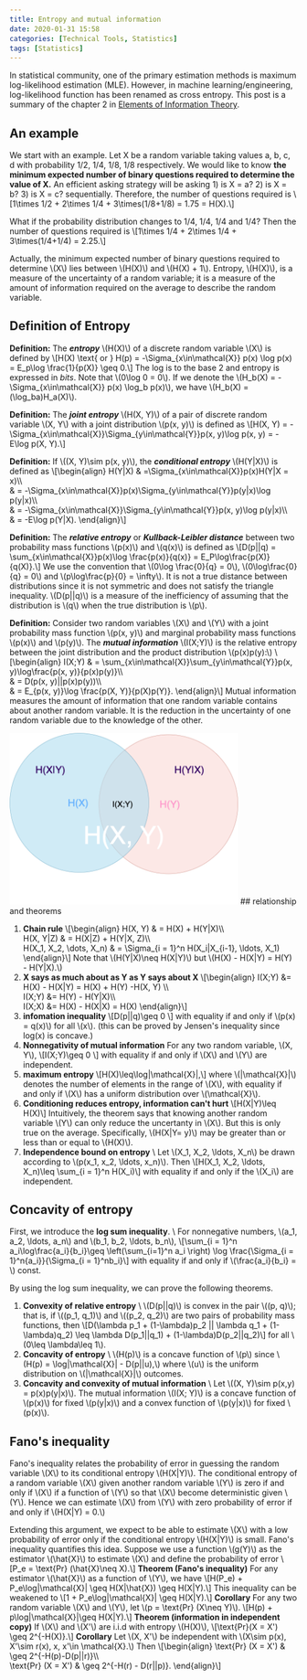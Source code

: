 ```yaml
---
title: Entropy and mutual information
date: 2020-01-31 15:58
categories: [Technical Tools, Statistics]
tags: [Statistics]
---
```


In statistical community, one of the primary estimation methods is maximum log-likelihood estimation (MLE). However, in machine learning/engineering, log-likelihood function has been renamed as cross entropy. This post is a summary of the chapter 2 in [Elements of Information Theory](https://ebookcentral.proquest.com/lib/ucsb-ebooks/detail.action?docID=266952#goto_toc).

## An example

We start with an example. Let X be a random variable taking values a, b, c, d with probability 1/2, 1/4, 1/8, 1/8 respectively. We would like to know **the minimum expected number of binary questions required to determine the value of X.** An efficient asking strategy will be asking 1) is X = a? 2) is X = b? 3) is X = c? sequentially. Therefore, the number of questions required is
\\[1\times 1/2 + 2\times 1/4 + 3\times(1/8+1/8) = 1.75 = H(X).\\]

What if the probability distribution changes to 1/4, 1/4, 1/4 and 1/4? Then the number of questions required is
\\[1\times 1/4 + 2\times 1/4 + 3\times(1/4+1/4) = 2.25.\\]

Actually, the minimum expected number of binary questions required to determine \\(X\\) lies between \\(H(X)\\) and \\(H(X) + 1\\). Entropy, \\(H(X)\\), is a measure of the uncertainty of a random variable; it is a measure of the amount of information required on the average to describe the random variable.

## Definition of Entropy

**Definition:** The ***entropy*** \\(H(X)\\)  of a discrete random variable \\(X\\) is defined by 
\\[H(X) \text{ or } H(p) = -\Sigma_{x\in\mathcal{X}} p(x) \log p(x) = E_p\log \frac{1}{p(X)} \geq 0.\\]
The log is to the base 2 and entropy is expressed in *bits*. Note that \\(0\log 0 = 0\\). If we denote the \\(H_b(X) = -\Sigma_{x\in\mathcal{X}} p(x) \log_b p(x)\\), we have \\(H_b(X) = (\log_ba)H_a(X)\\).

**Definition:** The ***joint entropy*** \\(H(X, Y)\\) of a pair of discrete random variable \\(X, Y\\) with a joint distribution \\(p(x, y)\\) is defined as
\\[H(X, Y) = -\Sigma_{x\in\mathcal{X}}\Sigma_{y\in\mathcal{Y}}p(x, y)\log p(x, y) = -E\log p(X, Y).\\]

**Definition:** If \\((X, Y)\sim p(x, y)\\), the ***conditional entropy*** \\(H(Y|X)\\) is defined as 
\\[\begin{align}
H(Y|X) & =\Sigma_{x\in\mathcal{X}}p(x)H(Y|X = x)\\\\\
& = -\Sigma_{x\in\mathcal{X}}p(x)\Sigma_{y\in\mathcal{Y}}p(y|x)\log p(y|x)\\\\\
& = -\Sigma_{x\in\mathcal{X}}\Sigma_{y\in\mathcal{Y}}p(x, y)\log p(y|x)\\\\\
& = -E\log p(Y|X).
\end{align}\\]

**Definition:** The ***relative entropy*** or ***Kullback-Leibler distance*** between two probability mass functions \\(p(x)\\) and \\(q(x)\\) is defined as 
\\[D(p||q) = \sum_{x\in\mathcal{X}}p(x)\log \frac{p(x)}{q(x)} = E_P\log\frac{p(X)}{q(X)}.\\]
We use the convention that \\(0\log \frac{0}{q} = 0\\), \\(0\log\frac{0}{q} = 0\\) and \\(p\log\frac{p}{0} = \infty\\). It is not a true distance between distributions since it is not symmetric and does not satisfy the triangle inequality.
\\(D(p||q)\\) is a measure of the inefficiency of assuming that the distribution is \\(q\\) when the true distribution is \\(p\\).

**Definition:** Consider two random variables \\(X\\) and \\(Y\\) with a joint probability mass function \\(p(x, y)\\) and marginal probability mass functions \\(p(x)\\) and \\(p(y)\\). The ***mutual information*** \\(I(X;Y)\\) is the relative entropy between the joint distribution and the product distribution \\(p(x)p(y):\\)
\\[\begin{align}
I(X;Y) & = \sum_{x\in\mathcal{X}}\sum_{y\in\mathcal{Y}}p(x, y)\log\frac{p(x, y)}{p(x)p(y)}\\\\\
& = D(p(x, y)||p(x)p(y))\\\\\
& = E_{p(x, y)}\log \frac{p(X, Y)}{p(X)p(Y)}.
\end{align}\\]
Mutual information measures the amount of information that one random variable contains about another random variable. It is the reduction in the uncertainty of one random variable due to the knowledge of the other.

<img src="/assets/img/sample/entropy_20200131.png" alt="fdr" width="400" class="center"/>
## relationship and theorems

1. **Chain rule**
\\[\begin{align}
H(X, Y) & = H(X) + H(Y|X)\\\\\
H(X, Y|Z) & = H(X|Z) + H(Y|X, Z)\\\\\
H(X_1, X_2, \dots, X_n) & = \Sigma_{i = 1}^n H(X_i|X_{i-1}, \ldots, X_1)
\end{align}\\]
Note that \\(H(Y|X)\neq H(X|Y)\\) but \\(H(X) - H(X|Y) = H(Y) - H(Y|X).\\)
2. **X says as much about as Y as Y says about X**
\\[\begin{align}
I(X;Y) &= H(X) - H(X|Y) = H(X) + H(Y) -H(X, Y) \\\\\
I(X;Y) &= H(Y) - H(Y|X)\\\\\
I(X;X) &= H(X) - H(X|X) = H(X)
\end{align}\\]
3. **infomation inequality**
\\[D(p||q)\geq 0 \\]
with equality if and only if \\(p(x) = q(x)\\) for all \\(x\\). (this can be proved by Jensen's inequality since log(x) is concave.) 
4. **Nonnegativity of mutual information**
For any two random variable, \\(X, Y\\),
\\[I(X;Y)\geq 0 \\]
with equality if and only if \\(X\\) and \\(Y\\) are independent.
5. **maximum entropy**
\\[H(X)\leq\log|\mathcal{X}|,\\]
where \\(|\mathcal{X}|\\) denotes the number of elements in the range of \\(X\\), with equality if and only if \\(X\\) has a uniform distribution over \\(\mathcal{X}\\).
6. **Conditioning reduces entropy, information can't hurt**
\\[H(X|Y)\leq H(X)\\]
Intuitively, the theorem says that knowing another random variable \\(Y\\) can only reduce the uncertanty in \\(X\\). But this is only true on the average. Specifically, \\(H(X|Y= y)\\) may be greater than or less than or equal to \\(H(X)\\).
7. **Independence bound on entropy** \\
Let \\(X_1, X_2, \ldots, X_n\\) be drawn according to \\(p(x_1, x_2, \ldots, x_n)\\). Then 
\\[H(X_1, X_2, \ldots, X_n)\leq \sum_{i = 1}^n H(X_i)\\]
with equality if and only if the \\(X_i\\) are independent.

## Concavity of entropy
First, we introduce the **log sum inequality**. \\
For nonnegative numbers, \\(a_1, a_2, \ldots, a_n\\) and \\(b_1, b_2, \ldots, b_n\\),
\\[\sum_{i = 1}^n a_i\log\frac{a_i}{b_i}\geq \left(\sum_{i=1}^n a_i \right) \log \frac{\Sigma_{i = 1}^n{a_i}}{\Sigma_{i = 1}^nb_i}\\]
with equality if and only if \\(\frac{a_i}{b_i} = \\) const.

By using the log sum inequality, we can prove the following theorems.
1. **Convexity of relative entropy** \\
\\(D(p||q)\\) is convex in the pair \\((p, q)\\); that is, if \\((p_1, q_1)\\) and \\((p_2, q_2)\\) are two pairs of probability mass functions, then
\\[D(\lambda p_1 + (1-\lambda)p_2 || \lambda q_1 + (1-\lambda)q_2) \leq \lambda D(p_1||q_1) + (1-\lambda)D(p_2||q_2)\\]
for all \\(0\leq \lambda\leq 1\\).
2. **Concavity of entropy** \\
\\(H(p)\\) is a concave function of \\(p\\) since \\(H(p) = \log|\mathcal{X}| - D(p||u),\\) where \\(u\\) is the uniform distribution on \\(|\mathcal{X}|\\) outcomes.
3. **Concavity and convexity of mutual information** \\
Let \\((X, Y)\sim p(x,y) = p(x)p(y|x)\\). The mutual information \\(I(X; Y)\\) is a concave function of \\(p(x)\\) for fixed \\(p(y|x)\\) and a convex function of \\(p(y|x)\\) for fixed \\(p(x)\\).

## Fano's inequality
Fano's inequality relates the probability of error in guessing the random variable \\(X\\) to its conditional entropy \\(H(X|Y)\\). The conditional entropy of a random variable \\(X\\)  given another random variable \\(Y\\) is zero if and only if \\(X\\) if a function of \\(Y\\) so that \\(X\\) become deterministic given \\(Y\\). Hence we can estimate \\(X\\) from \\(Y\\) with zero probability of error if and only if \\(H(X|Y) = 0.\\)

Extending this argument, we expect to be able to estimate \\(X\\) with a low probability of error only if the conditional entropy \\(H(X|Y)\\) is small. Fano's inequality quantifies this idea. Suppose we use a function \\(g(Y)\\) as the estimator \\(\hat{X}\\) to estimate \\(X\\) and define the probability of error 
\\[P_e = \text{Pr} (\hat{X}\neq X).\\]
**Theorem (Fano's inequality)**
For any estimator \\(\hat{X}\\) as a function of \\(Y\\), we have
\\[H(P_e) + P_e\log|\mathcal{X}| \geq H(X|\hat{X}) \geq H(X|Y).\\]
This inequality can be weakened to 
\\[1 + P_e\log|\mathcal{X}| \geq H(X|Y).\\]
**Corollary**
For any two random variable \\(X\\) and \\(Y\\), let \\(p = \text{Pr} (X\neq Y)\\).
\\[H(p) + p\log|\mathcal{X}|\geq H(X|Y).\\]
**Theorem (information in independent copy)**
If \\(X\\) and \\(X'\\) are i.i.d with entropy \\(H(X)\\),
\\[\text{Pr}(X = X') \geq 2^{-H(X)}.\\]
**Corollary** Let \\(X, X'\\) be independent with \\(X\sim p(x), X'\sim r(x), x, x'\in \mathcal{X}.\\) Then
\\[\begin{align}
\text{Pr} (X = X') & \geq 2^{-H(p)-D(p||r)}\\\\\
\text{Pr} (X = X') & \geq 2^{-H(r) - D(r||p)}.
\end{align}\\]